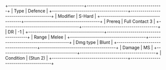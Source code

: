 +--------------------------------------+--------------------------------------+
| Type                                 | Defence                              |
+--------------------------------------+--------------------------------------+
| Modifier                             | S-Hard                           |
+--------------------------------------+--------------------------------------+
| Prereq                               | Full Contact 3                       |
+--------------------------------------+--------------------------------------+
| DR                                   | -1                                   |
+--------------------------------------+--------------------------------------+
| Range                                | Melee                                |
+--------------------------------------+--------------------------------------+
| Dmg type                             | Blunt                                |
+--------------------------------------+--------------------------------------+
| Damage                               | MS                                   |
+--------------------------------------+--------------------------------------+
| Condition                            | (Stun 2)                             |
+--------------------------------------+--------------------------------------+

